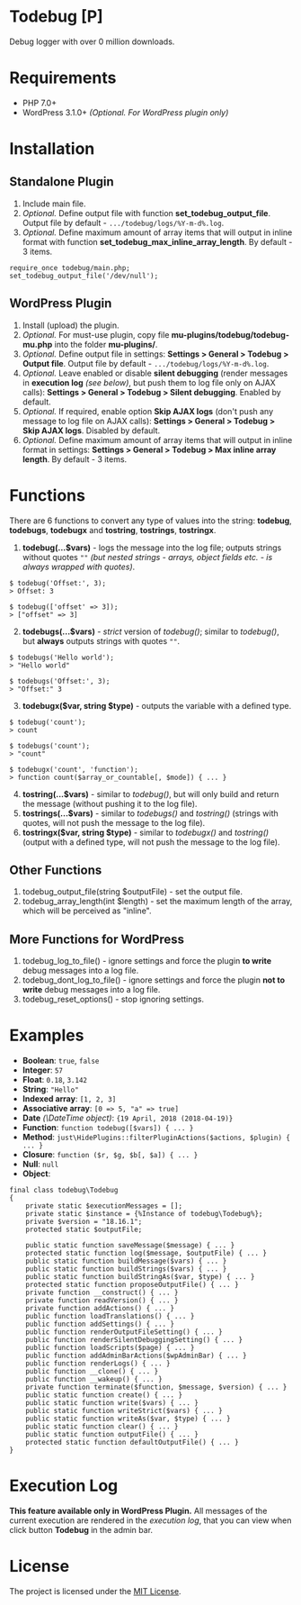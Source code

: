 # Todebug \[P\]
Debug logger with over 0 million downloads.

# Requirements
* PHP 7.0+
* WordPress 3.1.0+ _(Optional. For WordPress plugin only)_

# Installation
## Standalone Plugin
1. Include main file.
2. _Optional._ Define output file with function **set_todebug_output_file**. Output file by default - `.../todebug/logs/%Y-m-d%.log`.
3. _Optional._ Define maximum amount of array items that will output in inline format with function **set_todebug_max_inline_array_length**. By default - 3 items.

```
require_once todebug/main.php;
set_todebug_output_file('/dev/null');
```

## WordPress Plugin
1. Install (upload) the plugin.
2. _Optional._ For must-use plugin, copy file **mu-plugins/todebug/todebug-mu.php** into the folder **mu-plugins/**.
3. _Optional._ Define output file in settings: **Settings > General > Todebug > Output file**. Output file by default - `.../todebug/logs/%Y-m-d%.log`.
4. _Optional._ Leave enabled or disable **silent debugging** (render messages in **execution log** _(see below)_, but push them to log file only on AJAX calls): **Settings > General > Todebug > Silent debugging**. Enabled by default.
5. _Optional._ If required, enable option **Skip AJAX logs** (don't push any message to log file on AJAX calls): **Settings > General > Todebug > Skip AJAX logs**. Disabled by default.
6. _Optional._ Define maximum amount of array items that will output in inline format in settings: **Settings > General > Todebug > Max inline array length**. By default - 3 items.

# Functions
There are 6 functions to convert any type of values into the string: **todebug**, **todebugs**, **todebugx** and **tostring**, **tostrings**, **tostringx**.

1. **todebug(...$vars)** - logs the message into the log file; outputs strings without quotes `""` _(but nested strings - arrays, object fields etc. - is always wrapped with quotes)_.
```
$ todebug('Offset:', 3);
> Offset: 3

$ todebug(['offset' => 3]);
> ["offset" => 3]
```
2. **todebugs(...$vars)** - _strict_ version of _todebug()_; similar to _todebug()_, but **always** outputs strings with quotes `""`.
```
$ todebugs('Hello world');
> "Hello world"

$ todebugs('Offset:', 3);
> "Offset:" 3
```
3. **todebugx($var, string $type)** - outputs the variable with a defined type.
```
$ todebug('count');
> count

$ todebugs('count');
> "count"

$ todebugx('count', 'function');
> function count($array_or_countable[, $mode]) { ... }
```
4. **tostring(...$vars)** - similar to _todebug()_, but will only build and return the message (without pushing it to the log file).
5. **tostrings(...$vars)** - similar to _todebugs()_ and _tostring()_ (strings with quotes, will not push the message to the log file).
6. **tostringx($var, string $type)** - similar to _todebugx()_ and _tostring()_ (output with a defined type, will not push the message to the log file).

## Other Functions
1. todebug_output_file(string $outputFile) - set the output file.
2. todebug_array_length(int $length) - set the maximum length of the array, which will be perceived as "inline".

## More Functions for WordPress
1. todebug_log_to_file() - ignore settings and force the plugin **to write** debug messages into a log file.
2. todebug_dont_log_to_file() - ignore settings and force the plugin **not to write** debug messages into a log file.
3. todebug_reset_options() - stop ignoring settings.

# Examples
* **Boolean**: `true`, `false`
* **Integer**: `57`
* **Float**: `0.18`, `3.142`
* **String**: `"Hello"`
* **Indexed array**: `[1, 2, 3]`
* **Associative array**: `[0 => 5, "a" => true]`
* **Date** _(\DateTime object)_: `{19 April, 2018 (2018-04-19)}`
* **Function**: `function todebug([$vars]) { ... }`
* **Method**: `just\HidePlugins::filterPluginActions($actions, $plugin) { ... }`
* **Closure**: `function ($r, $g, $b[, $a]) { ... }`
* **Null**: `null`
* **Object**:
```
final class todebug\Todebug
{
    private static $executionMessages = [];
    private static $instance = {%Instance of todebug\Todebug%};
    private $version = "18.16.1";
    protected static $outputFile;

    public static function saveMessage($message) { ... }
    protected static function log($message, $outputFile) { ... }
    public static function buildMessage($vars) { ... }
    public static function buildStrings($vars) { ... }
    public static function buildStringAs($var, $type) { ... }
    protected static function proposeOutputFile() { ... }
    private function __construct() { ... }
    private function readVersion() { ... }
    private function addActions() { ... }
    public function loadTranslations() { ... }
    public function addSettings() { ... }
    public function renderOutputFileSetting() { ... }
    public function renderSilentDebuggingSetting() { ... }
    public function loadScripts($page) { ... }
    public function addAdminBarActions($wpAdminBar) { ... }
    public function renderLogs() { ... }
    public function __clone() { ... }
    public function __wakeup() { ... }
    private function terminate($function, $message, $version) { ... }
    public static function create() { ... }
    public static function write($vars) { ... }
    public static function writeStrict($vars) { ... }
    public static function writeAs($var, $type) { ... }
    public static function clear() { ... }
    public static function outputFile() { ... }
    protected static function defaultOutputFile() { ... }
}
```

# Execution Log
**This feature available only in WordPress Plugin.**
All messages of the current execution are rendered in the _execution log_, that you can view when click button **Todebug** in the admin bar.

# License
The project is licensed under the [MIT License](https://opensource.org/licenses/MIT).
